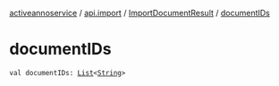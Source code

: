 [activeannoservice](../../index.md) / [api.import](../index.md) / [ImportDocumentResult](index.md) / [documentIDs](./document-i-ds.md)

# documentIDs

`val documentIDs: `[`List`](https://kotlinlang.org/api/latest/jvm/stdlib/kotlin.collections/-list/index.html)`<`[`String`](https://kotlinlang.org/api/latest/jvm/stdlib/kotlin/-string/index.html)`>`